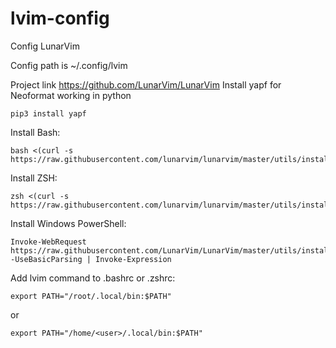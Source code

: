 # lvim-config
Config LunarVim

Config path is ~/.config/lvim


Project link https://github.com/LunarVim/LunarVim
Install yapf for Neoformat working in python
```
pip3 install yapf
```

Install Bash:
```
bash <(curl -s https://raw.githubusercontent.com/lunarvim/lunarvim/master/utils/installer/install.sh)
```
Install ZSH:
```
zsh <(curl -s https://raw.githubusercontent.com/lunarvim/lunarvim/master/utils/installer/install.sh)
```
Install Windows PowerShell:
```
Invoke-WebRequest https://raw.githubusercontent.com/LunarVim/LunarVim/master/utils/installer/install.ps1 -UseBasicParsing | Invoke-Expression
```
Add lvim command to .bashrc or .zshrc:
```
export PATH="/root/.local/bin:$PATH"
```
or
```
export PATH="/home/<user>/.local/bin:$PATH"
```
